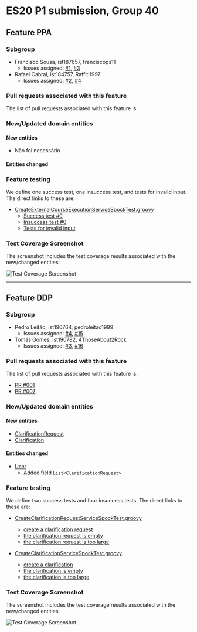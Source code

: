 # ES20 P1 submission, Group 40

## Feature PPA

### Subgroup
 - Francisco Sousa, ist187657, franciscops11
   + Issues assigned: [#1](https://github.com), [#3](https://github.com)
 - Rafael Cabral, ist184757, Raffiti1997
   + Issues assigned: [#2](https://github.com), [#4](https://github.com)
 
### Pull requests associated with this feature

The list of pull requests associated with this feature is:


### New/Updated domain entities

#### New entities
 - Não foi necessário

#### Entities changed

 
### Feature testing

We define one success test, one insuccess test, and tests for invalid input. The direct links to these are:

 - [CreateExternalCourseExecutionServiceSpockTest.groovy](https://github.com/socialsoftware/quizzes-tutor/blob/31ba9bd5f5ddcbab61f1c4b2daca7331ad099f98/backend/src/test/groovy/pt/ulisboa/tecnico/socialsoftware/tutor/administration/service/CreateExternalCourseExecutionServiceSpockTest.groovy)
    + [Success test #0](https://github.com/socialsoftware/quizzes-tutor/blob/31ba9bd5f5ddcbab61f1c4b2daca7331ad099f98/backend/src/test/groovy/pt/ulisboa/tecnico/socialsoftware/tutor/administration/service/CreateExternalCourseExecutionServiceSpockTest.groovy#L39)
    + [Insuccess test #0](https://github.com/socialsoftware/quizzes-tutor/blob/31ba9bd5f5ddcbab61f1c4b2daca7331ad099f98/backend/src/test/groovy/pt/ulisboa/tecnico/socialsoftware/tutor/administration/service/CreateExternalCourseExecutionServiceSpockTest.groovy#L104)
    + [Tests for invalid input](https://github.com/socialsoftware/quizzes-tutor/blob/31ba9bd5f5ddcbab61f1c4b2daca7331ad099f98/backend/src/test/groovy/pt/ulisboa/tecnico/socialsoftware/tutor/administration/service/CreateExternalCourseExecutionServiceSpockTest.groovy#L145)


### Test Coverage Screenshot

The screenshot includes the test coverage results associated with the new/changed entities:

![Test Coverage Screenshot](https://web.tecnico.ulisboa.pt/~joaofernandoferreira/1920/ES/coverage_ex1.png)

---

## Feature DDP

### Subgroup
 - Pedro Leitão, ist190764, pedroleitao1999
   + Issues assigned: [#4](https://github.com/tecnico-softeng/es20tg_40-project/issues/4), [#15](https://github.com/tecnico-softeng/es20tg_40-project/issues/15)
 - Tomás Gomes, ist190782, 4ThoseAbout2Rock
   + Issues assigned: [#3](https://github.com/tecnico-softeng/es20tg_40-project/issues/3), [#16](https://github.com/tecnico-softeng/es20tg_40-project/issues/16)
 
### Pull requests associated with this feature

The list of pull requests associated with this feature is:

 - [PR #001](https://github.com/tecnico-softeng/es20tg_40-project/pull/1)
 - [PR #007](https://github.com/tecnico-softeng/es20tg_40-project/pull/7)


### New/Updated domain entities

#### New entities
 - [ClarificationRequest](https://github.com/tecnico-softeng/es20tg_40-project/tree/DdP/backend/src/main/java/pt/ulisboa/tecnico/socialsoftware/tutor/clarificationRequest)
 - [Clarification](https://github.com/tecnico-softeng/es20tg_40-project/tree/DdP/backend/src/main/java/pt/ulisboa/tecnico/socialsoftware/tutor/clarification)

#### Entities changed
 - [User](https://github.com)
   + Added field `List<ClarificationRequest>`
 
### Feature testing

We define two success tests and four insuccess tests. The direct links to these are:

 - [CreateClarificationRequestServiceSpockTest.groovy](https://github.com/tecnico-softeng/es20tg_40-project/blob/DdP/backend/src/test/groovy/pt/ulisboa/tecnico/socialsoftware/tutor/clarificationRequest/service/CreateClarificationRequestServiceSpockTest.groovy)
    + [create a clarification request](https://github.com/tecnico-softeng/es20tg_40-project/blob/DdP/backend/src/test/groovy/pt/ulisboa/tecnico/socialsoftware/tutor/clarificationRequest/service/CreateClarificationRequestServiceSpockTest.groovy#L43)
    + [the clarification request is empty](https://github.com/tecnico-softeng/es20tg_40-project/blob/DdP/backend/src/test/groovy/pt/ulisboa/tecnico/socialsoftware/tutor/clarificationRequest/service/CreateClarificationRequestServiceSpockTest.groovy#L61)
    + [the clarification request is too large](https://github.com/tecnico-softeng/es20tg_40-project/blob/DdP/backend/src/test/groovy/pt/ulisboa/tecnico/socialsoftware/tutor/clarificationRequest/service/CreateClarificationRequestServiceSpockTest.groovy#L74)

 - [CreateClarificationServiceSpockTest.groovy](https://github.com/tecnico-softeng/es20tg_40-project/blob/DdP/backend/src/test/groovy/pt/ulisboa/tecnico/socialsoftware/tutor/clarification/service/CreateClarificationServiceSpockTest.groovy)
    + [create a clarification](https://github.com/tecnico-softeng/es20tg_40-project/blob/DdP/backend/src/test/groovy/pt/ulisboa/tecnico/socialsoftware/tutor/clarification/service/CreateClarificationServiceSpockTest.groovy#L47)
    + [the clarification is empty](https://github.com/tecnico-softeng/es20tg_40-project/blob/DdP/backend/src/test/groovy/pt/ulisboa/tecnico/socialsoftware/tutor/clarification/service/CreateClarificationServiceSpockTest.groovy#L65)
    + [the clarification is too large](https://github.com/tecnico-softeng/es20tg_40-project/blob/DdP/backend/src/test/groovy/pt/ulisboa/tecnico/socialsoftware/tutor/clarification/service/CreateClarificationServiceSpockTest.groovy#L78)


### Test Coverage Screenshot

The screenshot includes the test coverage results associated with the new/changed entities:

![Test Coverage Screenshot](https://web.tecnico.ulisboa.pt/)
